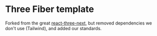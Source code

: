 # Three Fiber template

Forked from the great [react-three-next](https://github.com/pmndrs/react-three-next), but removed dependencies we don't use (Tailwind), and added our standards.
